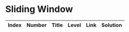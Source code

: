 # Sliding Window

| Index | Number | Title | Level | Link | Solution |
| ----- | ------ | ----- | ----- | ---- | -------- |
